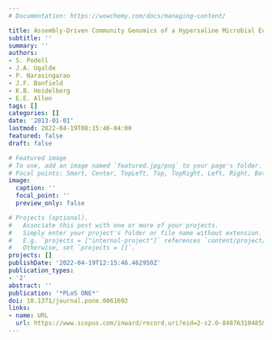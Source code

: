 ```yaml
---
# Documentation: https://wowchemy.com/docs/managing-content/

title: Assembly-Driven Community Genomics of a Hypersaline Microbial Ecosystem
subtitle: ''
summary: ''
authors:
- S. Podell
- J.A. Ugalde
- P. Narasingarao
- J.F. Banfield
- K.B. Heidelberg
- E.E. Allen
tags: []
categories: []
date: '2013-01-01'
lastmod: 2022-04-19T08:15:46-04:00
featured: false
draft: false

# Featured image
# To use, add an image named `featured.jpg/png` to your page's folder.
# Focal points: Smart, Center, TopLeft, Top, TopRight, Left, Right, BottomLeft, Bottom, BottomRight.
image:
  caption: ''
  focal_point: ''
  preview_only: false

# Projects (optional).
#   Associate this post with one or more of your projects.
#   Simply enter your project's folder or file name without extension.
#   E.g. `projects = ["internal-project"]` references `content/project/deep-learning/index.md`.
#   Otherwise, set `projects = []`.
projects: []
publishDate: '2022-04-19T12:15:46.462950Z'
publication_types:
- '2'
abstract: ''
publication: '*PLoS ONE*'
doi: 10.1371/journal.pone.0061692
links:
- name: URL
  url: https://www.scopus.com/inward/record.uri?eid=2-s2.0-84876310485&doi=10.1371%2fjournal.pone.0061692&partnerID=40&md5=d3b91383eaee3a9d1a66f2164fb61e3a
---
```

